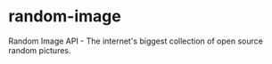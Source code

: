 # random-image
Random Image API - The internet's biggest collection of open source random pictures.
